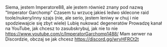 Siema, jestem Imperatore88, ale jestem również znany pod nazwą "Imperator Garchomp"
Czasem tu wrzucę jakieś ledwo sklecone raid toole/nukery/inny szajs (nie, ale serio, jestem leniwy w chuj i nie spodziewajcie się zbyt wiele)
Lubię nukować degeneratów
Prowadzę kanał na YouTube, jak chcesz to zasubskrybuj, jak nie to nie https://www.youtube.com/c/ImperatorGarchomp1488/
Mam serwer na Discordzie, obczaj se jak chcesz https://discord.gg/wryHFRCt2t

